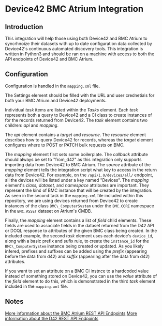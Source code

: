# Device42 BMC Atrium Integration 

## Introduction 

This integration will help those using both Device42 and BMC Atrium to syncrhnoize their datasets with up to date configuration data collected by Device42's continuous automated discovery tools.  This integration is written in Python3 and should be ran on a machine with access to both the API endpoints of Device42 and BMC Atrium.     

## Configuration 

Configuration is handled in the `mapping.xml` file.  

The Settings element should be filled with the URL and user crednetials for both your BMC Atrium and Device42 deployments.  

Individual *task* items are listed within the *Tasks* element.  Each *task* represents both a query to Device42 and a CI class to create instances of for the records returned from Device42. The *task* element contains two children: *api* and *mapping*.  

The *api* element contains a *target* and *resource*.  The *resource* element describes how to query Device42 for records, whereas the *target* element configures where to POST or PATCH bulk requests on BMC.    

The *mapping* element first sets some boilerplate. The *callback* attribute should always be set to "from_d42" as this integration only supports importing data from Device42 to BMC Atrium.  The  *source* attribute of the *mapping* element tells the integration script what key to access in the return data from Device42.  For example, on the `/api/1.0/devices/all/` endpoint, all the devices will be listed under a key named "Devices". The *mapping* element's *class, dataset,* and *namespace* attributes are important.  They represent the kind of BMC instance that will be created by the integration.  As seen in the second task in the `mapping.xml` file included within this repository, we are using devices returned from Device42 to create instances of the class `BMC\_ComputerSystem` under the `BMC.CORE` namespace in the `BMC.ASSET` dataset on Atrium's CMDB.  

Finally, the *mapping* element contains a list of *field* child elements.  These fields are used to associate fields in the dataset returned from the D42 API or DOQL response to attributes of the given BMC class being created.  In the included example, the second *task* element uses each device's `device_id`, along with a basic prefix and sufix rule, to create the `instance_id` for the `BMC\_ComputerSystem` instance being created or updated.   As you likely infered, prefixes and suffixes can be added using the *prefix* (appearing before the data from d42) and *suffix* (appearing after the data from d42) attributes.  

If you want to set an attribute on a BMC CI instnce to a hardcoded value instead of something stored on Device42, you can use the *value* attribute of the *field* element to do this, which is demonstrated in the third *task* element included in the `mapping.xml` file.  


## Notes 

[More information about the BMC Atrium REST API Endpoints](https://docs.bmc.com/docs/ac91/endpoints-in-the-rest-api-722593589.html)
[More information about the D42 REST API Endpoints](https://api.device42.com/)
